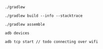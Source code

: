        ./gradlew
       
       ./gradlew build --info --stacktrace
       
       ./gradlew assemble
       
       adb devices
       
       adb tcp start // todo connecting over wifi
